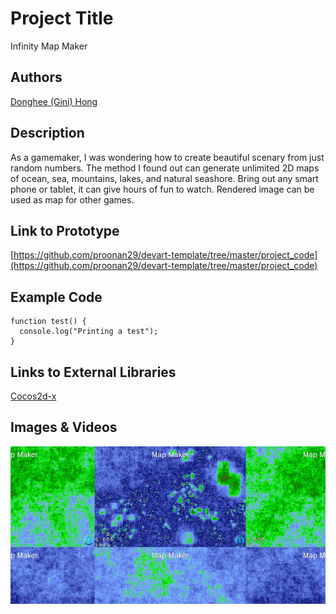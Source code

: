 # Project Title
Infinity Map Maker

## Authors
[Donghee (Gini) Hong](https://github.com/proonan29)

## Description
As a gamemaker, I was wondering how to create beautiful scenary from just random numbers. The method I found out can generate unlimited 2D maps of ocean, sea, mountains, lakes, and natural seashore. Bring out any smart phone or tablet, it can give hours of fun to watch. Rendered image can be used as map for other games.

## Link to Prototype
[https://github.com/proonan29/devart-template/tree/master/project_code](https://github.com/proonan29/devart-template/tree/master/project_code)

## Example Code
```
function test() {
  console.log("Printing a test");
}
```
## Links to External Libraries
[Cocos2d-x](http://www.cocos2d-x.org)

## Images & Videos
![Cover Image](project_images/mapmaker.png?raw=true "Cover Image")

